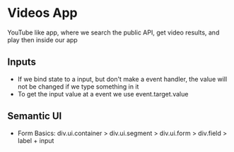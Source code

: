 # Videos App

YouTube like app, where we search the public API, get video results, and play then inside our app

## Inputs
- If we bind state to a input, but don't make a event handler, the value will not be changed if we type something in it
- To get the input value at a event we use event.target.value

## Semantic UI
- Form Basics: div.ui.container > div.ui.segment > div.ui.form > div.field > label + input